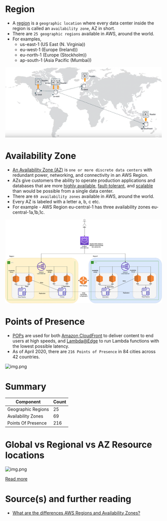 
# Region
- A [region](https://aws.amazon.com/about-aws/global-infrastructure/regions_az/) is a `geographic location` where every data center inside the region is called an `availability zone`, AZ in short.
- There are `25 geographic regions` available in AWS, around the world.
- For examples,
  - us-east-1 (US East (N. Virginia))
  - eu-west-1 (Europe (Ireland))
  - eu-north-1 (Europe (Stockholm))
  - ap-south-1 (Asia Pacific (Mumbai))

![img.png](6_DatabaseServices/AmazonAurora/assests/aurora_global_database_img.png)

# Availability Zone
- [An Availability Zone (AZ)](https://aws.amazon.com/about-aws/global-infrastructure/regions_az/) is `one or more discrete data centers` with redundant power, networking, and connectivity in an AWS Region. 
- AZs give customers the ability to operate production applications and databases that are more [highly available](../1_HLDDesignComponents/0_SystemGlossaries/HighAvailability.md), [fault-tolerant](../1_HLDDesignComponents/0_SystemGlossaries/FaultTolerance&DisasterRecovery.md), and [scalable](../1_HLDDesignComponents/0_SystemGlossaries/Scalability.md) than would be possible from a single data center.
- There are `69 availability zones` available in AWS, around the world.
- Every AZ is labeled with a letter a, b, c etc.
- For example - AWS Region eu-central-1 has three availability zones eu-central-1a,1b,1c.

![img.png](0_AWSDesigns/DesignMultiRegionActiveActiveArchitectureOnAWS/AWS-AZ-Region-HA.drawio.png)

# Points of Presence
- [POPs](https://www.medianova.com/en-blog/what-is-a-pop-and-how-do-we-create-one/) are used for both [Amazon CloudFront](1_NetworkingAndContentDelivery/AmazonCloudFront.md) to deliver content to end users at high speeds, and [Lambda@Edge](4_ComputeServices/AWSLambda.md) to run Lambda functions with the lowest possible latency. 
- As of April 2020, there are `216 Points of Presence` in 84 cities across 42 countries.

![img.png](https://d2908q01vomqb2.cloudfront.net/5b384ce32d8cdef02bc3a139d4cac0a22bb029e8/2022/06/17/CloudFront_400-1024x580.png)

# Summary

| Component          | Count |
|--------------------|-------|
| Geographic Regions | 25    |
| Availability Zones | 69    |
| Points Of Presence | 216   |

# Global vs Regional vs AZ Resource locations

![img.png](https://jayendrapatil.com/wp-content/uploads/2016/03/AWS-Global-vs-Regional-vs-AZs.png)

[Read more](https://jayendrapatil.com/aws-global-vs-regional-vs-az-resources/)

# Source(s) and further reading
- [What are the differences AWS Regions and Availability Zones?](https://www.quora.com/What-are-the-differences-AWS-Regions-and-Availability-Zones)

